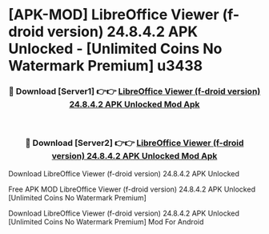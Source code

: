 # [APK-MOD] LibreOffice Viewer (f-droid version) 24.8.4.2 APK Unlocked - [Unlimited Coins No Watermark Premium] u3438



<div align="center">
<h3>🔴 Download [Server1] 👉👉 <a href="https://momento.my/?title=LibreOffice_Viewer_(f-droid_version)_24.8.4.2_APK_Unlocked">LibreOffice Viewer (f-droid version) 24.8.4.2 APK Unlocked Mod Apk</a></h3><br>

<h3>🔴 Download [Server2] 👉👉 <a href="https://momento.my/?title=LibreOffice_Viewer_(f-droid_version)_24.8.4.2_APK_Unlocked">LibreOffice Viewer (f-droid version) 24.8.4.2 APK Unlocked Mod Apk</a></h3>
</div>



Download LibreOffice Viewer (f-droid version) 24.8.4.2 APK Unlocked 

Free APK MOD LibreOffice Viewer (f-droid version) 24.8.4.2 APK Unlocked [Unlimited Coins No Watermark Premium]

Download LibreOffice Viewer (f-droid version) 24.8.4.2 APK Unlocked [Unlimited Coins No Watermark Premium] Mod For Android
